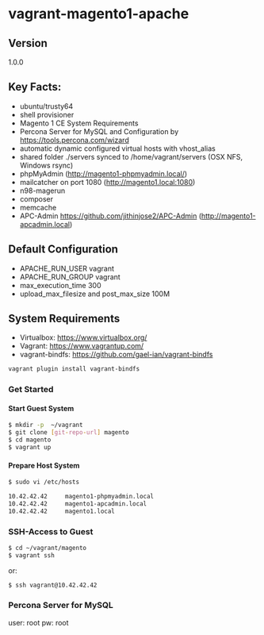 # vagrant-magento1-apache


## Version

1.0.0


## Key Facts:

  - ubuntu/trusty64
  - shell provisioner
  - Magento 1 CE System Requirements
  - Percona Server for MySQL and Configuration by https://tools.percona.com/wizard
  - automatic dynamic configured virtual hosts with vhost_alias
  - shared folder ./servers synced to /home/vagrant/servers (OSX NFS, Windows rsync)
  - phpMyAdmin (http://magento1-phpmyadmin.local/)
  - mailcatcher on port 1080 (http://magento1.local:1080)
  - n98-magerun
  - composer
  - memcache
  - APC-Admin https://github.com/jithinjose2/APC-Admin (http://magento1-apcadmin.local)


## Default Configuration

 - APACHE_RUN_USER vagrant
 - APACHE_RUN_GROUP vagrant
 - max_execution_time 300
 - upload_max_filesize and post_max_size 100M


## System Requirements

 - Virtualbox: https://www.virtualbox.org/
 - Vagrant: https://www.vagrantup.com/
 - vagrant-bindfs: https://github.com/gael-ian/vagrant-bindfs

```sh
vagrant plugin install vagrant-bindfs
```


### Get Started

#### Start Guest System

```sh
$ mkdir -p  ~/vagrant
$ git clone [git-repo-url] magento
$ cd magento
$ vagrant up
```

#### Prepare Host System
```sh
$ sudo vi /etc/hosts
```

```sh
10.42.42.42     magento1-phpmyadmin.local
10.42.42.42     magento1-apcadmin.local
10.42.42.42     magento1.local
```


### SSH-Access to Guest
```sh
$ cd ~/vagrant/magento
$ vagrant ssh
```

or:

```sh
$ ssh vagrant@10.42.42.42
```


### Percona Server for MySQL
user: root
pw: root